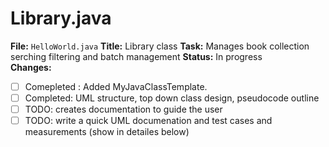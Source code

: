 # Library.java
**File:** `HelloWorld.java`
**Title:** Library class
**Task:**  Manages book collection serching filtering and batch management
**Status:** In progress   
**Changes:**  
- [ ] Comepleted : Added MyJavaClassTemplate.
- [ ] Completed: UML structure, top down class design, pseudocode outline  
- [ ] TODO: creates documentation to guide the user 
- [ ] TODO: write a quick UML documenation and test cases and measurements (show in detailes below)
